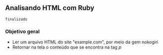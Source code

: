 ## Analisando HTML com Ruby

`finalizado`

### Objetivo geral

- Ler um arquivo HTML do site "example.com", por meio da gem nokogiri
- Retornar na tela o conteúdo que se encontra na tag _p_
